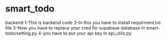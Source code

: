 # smart_todo
backend
1-This is backend code 
2-In this you have to install requirment.txt file 
3-Now you have to replace your cred for supabase database in smart-todo/setting.py
4-you have to put your api key in api_utils.py
